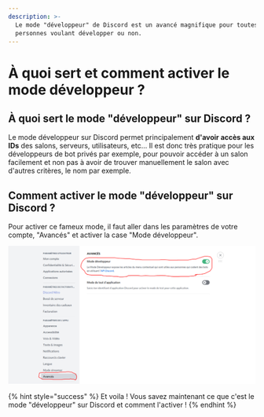 ```yaml
---
description: >-
  Le mode "développeur" de Discord est un avancé magnifique pour toutes les
  personnes voulant développer ou non.
---
```


# À quoi sert et comment activer le mode développeur ?

## À quoi sert le mode "développeur" sur Discord ? <a id="what-is"></a>

Le mode développeur sur Discord permet principalement **d'avoir accès aux IDs** des salons, serveurs, utilisateurs, etc... Il est donc très pratique pour les développeurs de bot privés par exemple, pour pouvoir accéder à un salon facilement et non pas à avoir de trouver manuellement le salon avec d'autres critères, le nom par exemple.

## Comment activer le mode "développeur" sur Discord ? <a id="how-enable"></a>

Pour activer ce fameux mode, il faut aller dans les paramètres de votre compte, "Avancés" et activer la case "Mode développeur".

![](../../.gitbook/assets/doc6.png)

{% hint style="success" %}
Et voila ! Vous savez maintenant ce que c'est le mode "développeur" sur Discord et comment l'activer !
{% endhint %}


